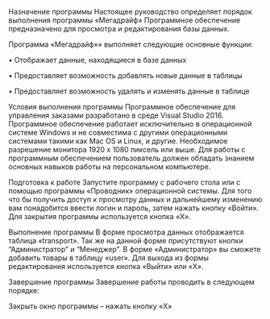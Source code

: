 Назначение программы
Настоящее руководство определяет порядок выполнения программы «Мегадрайф» Программное обеспечение предназначено для просмотра и редактирования базы данных.

Программа «Мегадрайф»» выполняет следующие основные функции:

• Отображает данные, находящиеся в базе данных

• Предоставляет возможность добавлять новые данные в таблицы

• Предоставляет возможность удалять и изменять данные в таблице

Условия выполнения программы
Программное обеспечение для управления заказами разработано в среде Visual Studio 2016. Программное обеспечение работает исключительно в операционной системе Windows и не совместима с другими операционными системами такими как Mac OS и Linux, и другие. Необходимое разрешение монитора 1920 x 1080 пиксель или выше. Для работы с программным обеспечением пользователь должен обладать знанием основных навыков работы на персональном компьютере.

Подготовка к работе
Запустите программу с рабочего стола или с помощью программы «Проводник» операционной системы. Для того что бы получить доступ к просмотру данных и дальнейшему изменению вам понадобится ввести логин и пароль, затем нажать кнопку «Войти». Для закрытия программы используется кнопка «X».

Выполнение программы
В форме просмотра данных отображается таблица «transport». Так же на данной форме присутствуют кнопки “Администратор” и “Менеджер”. В форме «Администратор» вы сможете добавить товары в таблицу «user». Для выхода из формы редактирования используется кнопка «Выйти» или «X».

Завершение программы
Завершение работы проводить в следующем порядке:

Закрыть окно программы – нажать кнопку «X»
